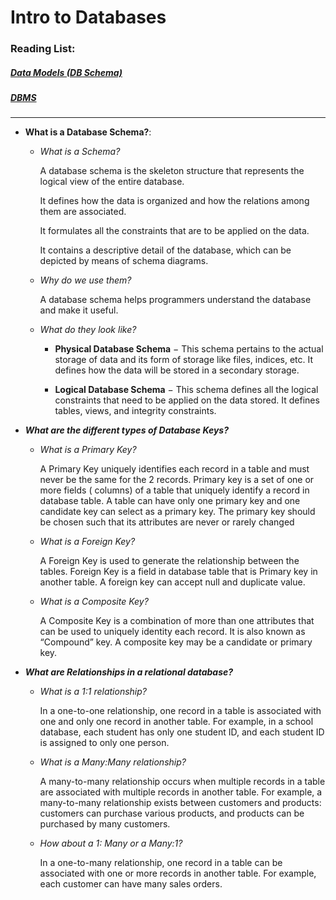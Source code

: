 ﻿# Intro to Databases

### Reading List:

##### [Data Models (DB Schema)](https://www.tutorialspoint.com/dbms/dbms_data_schemas.htm)
##### [DBMS](https://www.tutorialspoint.com/dbms/dbms_overview.htm)

---

* **What is a Database Schema?**:
	* *What is a Schema?* 
	
		A database schema is the skeleton structure that represents the logical view of the entire database. 
		
		It defines how the data is organized and how the relations among them are associated. 
		
		It formulates all the constraints that are to be applied on the data.

		It contains a descriptive detail of the database, which can be depicted by means of schema diagrams.
	
	* *Why do we use them?*

		A database schema helps programmers understand the database and make it useful.

		
	* *What do they look like?*
		
		* **Physical Database Schema** − This schema pertains to the actual storage of data and its form of storage like files, indices, etc. It defines how the data will be stored in a secondary storage.

		* **Logical Database Schema** − This schema defines all the logical constraints that need to be applied on the data stored. It defines tables, views, and integrity constraints.

* ***What are the different types of Database Keys?***
	* *What is a Primary Key?*

		A Primary Key uniquely identifies each record in a table and must never be the same for the 2 records. Primary key is a set of one or more fields ( columns) of a table that uniquely identify a record in database table. A table can have only one primary key and one candidate key can select as a primary key. The primary key should be chosen such that its attributes are never or rarely changed
	
	* *What is a Foreign Key?*

		A Foreign Key is used to generate the relationship between the tables. Foreign Key is a field in database table that is Primary key in another table. A foreign key can accept null and duplicate value.
	
	* *What is a Composite Key?*

		A Composite Key is a combination of more than one attributes that can be used to uniquely identity each record. It is also known as “Compound” key. A composite key may be a candidate or primary key.
	
* ***What are Relationships in a relational database?***
	* *What is a 1:1 relationship?*

		In a one-to-one relationship, one record in a table is associated with one and only one record in another table. For example, in a school database, each student has only one student ID, and each student ID is assigned to only one person.
	
	* *What is a Many:Many relationship?*

		A many-to-many relationship occurs when multiple records in a table are associated with multiple records in another table. For example, a many-to-many relationship exists between customers and products: customers can purchase various products, and products can be purchased by many customers.

	* *How about a 1: Many or a Many:1?*
		
		In a one-to-many relationship, one record in a table can be associated with one or more records in another table. For example, each customer can have many sales orders.
